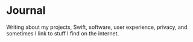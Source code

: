 # Journal

Writing about my projects, Swift, software, user experience, privacy, and sometimes I link to stuff I find on the internet.
